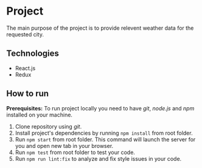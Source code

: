 # Project

The main purpose of the project is to provide relevent weather data for the requested city.

## Technologies

* React.js
* Redux

## How to run

**Prerequisites:** To run project locally you need to have *git*, *node.js* and *npm* installed on your machine.

1. Clone repository using *git*.
2. Install project's dependencies by running `npm install` from root folder.
3. Run `npm start` from root folder. This command will launch the server for you and open new tab in your browser.
4. Run `npm test` from root folder to test your code.
5. Run `npm run lint:fix` to analyze and fix style issues in your code.